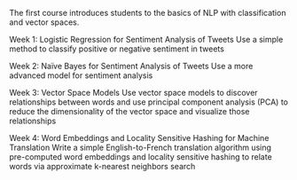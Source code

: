 The first course introduces students to the basics of NLP with classification and vector spaces.

Week 1: Logistic Regression for Sentiment Analysis of Tweets
Use a simple method to classify positive or negative sentiment in tweets

Week 2: Naïve Bayes for Sentiment Analysis of Tweets
Use a more advanced model for sentiment analysis

Week 3: Vector Space Models
Use vector space models to discover relationships between words and use principal component analysis (PCA) to reduce the dimensionality of the vector space and visualize those relationships

Week 4: Word Embeddings and Locality Sensitive Hashing for Machine Translation
Write a simple English-to-French translation algorithm using pre-computed word embeddings and locality sensitive hashing to relate words via approximate k-nearest neighbors search
